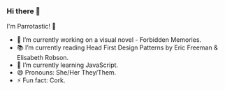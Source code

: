### Hi there 👋

I'm Parrotastic! 🦜

- 🔭 I’m currently working on a visual novel - Forbidden Memories.
- 📚 I’m currently reading Head First Design Patterns by Eric Freeman & Elisabeth Robson.
- 🌱 I’m currently learning JavaScript.
- 😄 Pronouns: She/Her They/Them.
- ⚡ Fun fact: Cork. 

<!--
**Parrotastic/Parrotastic** is a ✨ _special_ ✨ repository because its `README.md` (this file) appears on your GitHub profile.

Here are some ideas to get you started:

- 🔭 I’m currently working on ...
- 🌱 I’m currently learning ...
- 👯 I’m looking to collaborate on ...
- 🤔 I’m looking for help with ...
- 💬 Ask me about ...
- 📫 How to reach me: ...
- 😄 Pronouns: ...
- ⚡ Fun fact: ...
-->
